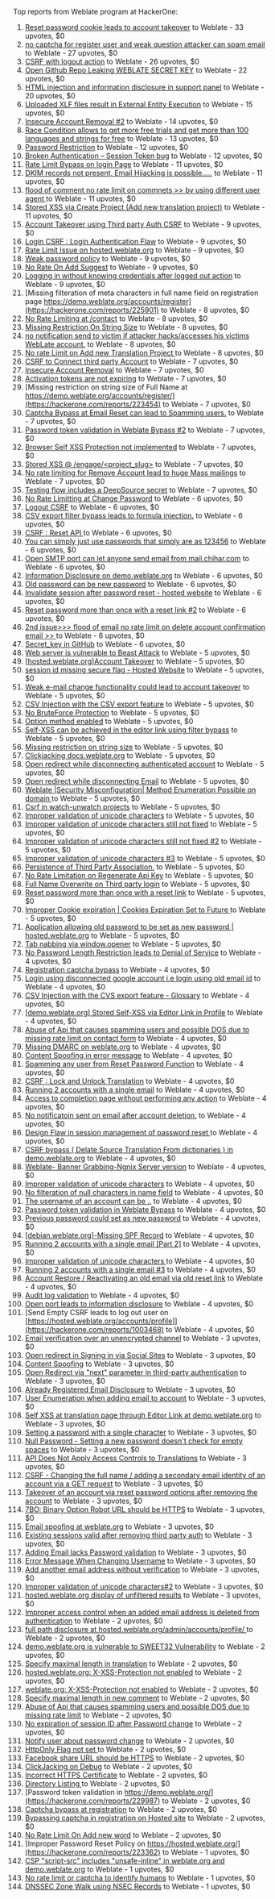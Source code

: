 Top reports from Weblate program at HackerOne:

1. [Reset password cookie leads to account takeover](https://hackerone.com/reports/1004536) to Weblate - 33 upvotes, $0
2. [no captcha for register user and weak question attacker can spam email](https://hackerone.com/reports/236398) to Weblate - 27 upvotes, $0
3. [CSRF with logout action](https://hackerone.com/reports/1971589) to Weblate - 26 upvotes, $0
4. [Open Github Repo Leaking WEBLATE SECRET KEY](https://hackerone.com/reports/942146) to Weblate - 22 upvotes, $0
5. [HTML injection and information disclosure in support panel](https://hackerone.com/reports/634312) to Weblate - 20 upvotes, $0
6. [Uploaded XLF files result in External Entity Execution](https://hackerone.com/reports/232614) to Weblate - 15 upvotes, $0
7. [Insecure Account Removal #2](https://hackerone.com/reports/229532) to Weblate - 14 upvotes, $0
8. [Race Condition allows to get more free trials and get more than 100 languages and strings for free](https://hackerone.com/reports/1087188) to Weblate - 13 upvotes, $0
9. [Password Restriction](https://hackerone.com/reports/229920) to Weblate - 12 upvotes, $0
10. [Broken Authentication – Session Token bug](https://hackerone.com/reports/400826) to Weblate - 12 upvotes, $0
11. [Rate Limit Bypass on login Page](https://hackerone.com/reports/224460) to Weblate - 11 upvotes, $0
12. [DKIM records not present, Email Hijacking is possible.....](https://hackerone.com/reports/253926) to Weblate - 11 upvotes, $0
13. [flood of comment no rate  limit on commnets \>\>  by using different user agent ](https://hackerone.com/reports/404035) to Weblate - 11 upvotes, $0
14. [Stored XSS via Create Project (Add new translation project)](https://hackerone.com/reports/610219) to Weblate - 11 upvotes, $0
15. [Account Takeover using Third party Auth CSRF](https://hackerone.com/reports/225653) to Weblate - 9 upvotes, $0
16. [Login CSRF : Login Authentication Flaw](https://hackerone.com/reports/229528) to Weblate - 9 upvotes, $0
17. [Rate Limit Issue on hosted.weblate.org](https://hackerone.com/reports/229825) to Weblate - 9 upvotes, $0
18. [Weak password policy](https://hackerone.com/reports/224572) to Weblate - 9 upvotes, $0
19. [No Rate On Add Suggest](https://hackerone.com/reports/481654) to Weblate - 9 upvotes, $0
20. [Logging in without knowing credentials after logged out action](https://hackerone.com/reports/1971610) to Weblate - 9 upvotes, $0
21. [Missing filteration of meta characters in full name field on registration page https://demo.weblate.org/accounts/register](https://hackerone.com/reports/225901) to Weblate - 8 upvotes, $0
22. [No Rate Limiting at /contact](https://hackerone.com/reports/229511) to Weblate - 8 upvotes, $0
23. [Missing Restriction On String Size](https://hackerone.com/reports/257376) to Weblate - 8 upvotes, $0
24. [no notification send to victim if attacker hacks/accesses his victims WebLate account.](https://hackerone.com/reports/282772) to Weblate - 8 upvotes, $0
25. [No rate Limit on Add new Translation Project ](https://hackerone.com/reports/1238749) to Weblate - 8 upvotes, $0
26. [CSRF to Connect third party Account](https://hackerone.com/reports/225100) to Weblate - 7 upvotes, $0
27. [Insecure Account Removal](https://hackerone.com/reports/223355) to Weblate - 7 upvotes, $0
28. [Activation tokens are not expiring](https://hackerone.com/reports/223339) to Weblate - 7 upvotes, $0
29. [Missing restriction on string size of Full Name at https://demo.weblate.org/accounts/register/](https://hackerone.com/reports/223454) to Weblate - 7 upvotes, $0
30. [Captcha Bypass at Email Reset can lead to Spamming users.](https://hackerone.com/reports/229541) to Weblate - 7 upvotes, $0
31. [Password token validation in Weblate Bypass #2](https://hackerone.com/reports/244287) to Weblate - 7 upvotes, $0
32. [Browser Self XSS Protection not implemented](https://hackerone.com/reports/400781) to Weblate - 7 upvotes, $0
33. [Stored XSS @ /engage/\<project_slug\>](https://hackerone.com/reports/472391) to Weblate - 7 upvotes, $0
34. [No rate limiting for Remove Account lead to huge Mass mailings](https://hackerone.com/reports/1723445) to Weblate - 7 upvotes, $0
35. [Testing flow includes a DeepSource secret](https://hackerone.com/reports/1927499) to Weblate - 7 upvotes, $0
36. [No Rate Limitting at Change Password](https://hackerone.com/reports/223694) to Weblate - 6 upvotes, $0
37. [Logout CSRF](https://hackerone.com/reports/223329) to Weblate - 6 upvotes, $0
38. [CSV export filter bypass leads to formula injection.](https://hackerone.com/reports/223999) to Weblate - 6 upvotes, $0
39. [CSRF : Reset API ](https://hackerone.com/reports/223333) to Weblate - 6 upvotes, $0
40. [You can simply just use passwords that simply are as 123456](https://hackerone.com/reports/223374) to Weblate - 6 upvotes, $0
41. [Open SMTP port can let anyone send email from mail.chihar.com](https://hackerone.com/reports/223435) to Weblate - 6 upvotes, $0
42. [Information Disclosure on demo.weblate.org](https://hackerone.com/reports/229620) to Weblate - 6 upvotes, $0
43. [Old password can be new password](https://hackerone.com/reports/229577) to Weblate - 6 upvotes, $0
44. [Invalidate session after password reset - hosted website](https://hackerone.com/reports/224362) to Weblate - 6 upvotes, $0
45. [Reset password more than once with a reset link #2](https://hackerone.com/reports/245450) to Weblate - 6 upvotes, $0
46. [2nd issue\>\>\> flood of email  no rate limit on delete account confirmation email \>\> ](https://hackerone.com/reports/404713) to Weblate - 6 upvotes, $0
47. [Secret_key in GitHub](https://hackerone.com/reports/926093) to Weblate - 6 upvotes, $0
48. [Web server is vulnerable to Beast Attack](https://hackerone.com/reports/223350) to Weblate - 5 upvotes, $0
49. [[hosted.weblate.org]Account Takeover](https://hackerone.com/reports/223637) to Weblate - 5 upvotes, $0
50. [session id missing secure flag - Hosted Website](https://hackerone.com/reports/224379) to Weblate - 5 upvotes, $0
51. [Weak e-mail change functionality could lead to account takeover](https://hackerone.com/reports/223461) to Weblate - 5 upvotes, $0
52. [CSV Injection with the CSV export feature](https://hackerone.com/reports/223344) to Weblate - 5 upvotes, $0
53. [No BruteForce Protection](https://hackerone.com/reports/223337) to Weblate - 5 upvotes, $0
54. [Option method enabled](https://hackerone.com/reports/230194) to Weblate - 5 upvotes, $0
55. [Self-XSS can be achieved in the editor link using filter bypass](https://hackerone.com/reports/229735) to Weblate - 5 upvotes, $0
56. [Missing restriction on string size](https://hackerone.com/reports/229796) to Weblate - 5 upvotes, $0
57. [Clickjacking docs.weblate.org](https://hackerone.com/reports/223391) to Weblate - 5 upvotes, $0
58. [Open redirect while disconnecting authenticated account](https://hackerone.com/reports/224317) to Weblate - 5 upvotes, $0
59. [Open redirect while disconnecting Email](https://hackerone.com/reports/238117) to Weblate - 5 upvotes, $0
60. [Weblate |Security Misconfiguration| Method Enumeration Possible on domain ](https://hackerone.com/reports/230648) to Weblate - 5 upvotes, $0
61. [Csrf in watch-unwatch projects](https://hackerone.com/reports/229405) to Weblate - 5 upvotes, $0
62. [Improper validation of unicode characters](https://hackerone.com/reports/242171) to Weblate - 5 upvotes, $0
63. [Improper validation of unicode characters still not fixed](https://hackerone.com/reports/241596) to Weblate - 5 upvotes, $0
64. [Improper validation of unicode characters still not fixed #2](https://hackerone.com/reports/243611) to Weblate - 5 upvotes, $0
65. [Improper validation of unicode characters #3](https://hackerone.com/reports/243635) to Weblate - 5 upvotes, $0
66. [Persistence of Third Party Association.](https://hackerone.com/reports/241623) to Weblate - 5 upvotes, $0
67. [No Rate Limitation on Regenerate Api Key](https://hackerone.com/reports/243619) to Weblate - 5 upvotes, $0
68. [Full Name Overwrite on Third party login](https://hackerone.com/reports/241598) to Weblate - 5 upvotes, $0
69. [Reset password more than once with a reset link](https://hackerone.com/reports/243594) to Weblate - 5 upvotes, $0
70. [Improper Cookie expiration | Cookies Expiration Set to Future ](https://hackerone.com/reports/232306) to Weblate - 5 upvotes, $0
71. [ Application allowing old password to be set as new password | hosted.weblate.org](https://hackerone.com/reports/264934) to Weblate - 5 upvotes, $0
72. [Tab nabbing via window.opener](https://hackerone.com/reports/403891) to Weblate - 5 upvotes, $0
73. [No Password Length Restriction leads to Denial of Service](https://hackerone.com/reports/223854) to Weblate - 4 upvotes, $0
74. [Registration captcha bypass](https://hackerone.com/reports/223324) to Weblate - 4 upvotes, $0
75. [Login using disconnected google account i.e login using old email id](https://hackerone.com/reports/223427) to Weblate - 4 upvotes, $0
76. [CSV Injection with the CVS export feature - Glossary](https://hackerone.com/reports/224291) to Weblate - 4 upvotes, $0
77. [[demo.weblate.org] Stored Self-XSS via Editor Link in Profile](https://hackerone.com/reports/223331) to Weblate - 4 upvotes, $0
78. [Abuse of Api that causes spamming users and possible DOS due to missing rate limit on contact form](https://hackerone.com/reports/223542) to Weblate - 4 upvotes, $0
79. [Missing DMARC on weblate.org](https://hackerone.com/reports/223545) to Weblate - 4 upvotes, $0
80. [Content Spoofing in error message](https://hackerone.com/reports/223456) to Weblate - 4 upvotes, $0
81. [Spamming any user from Reset Password Function](https://hackerone.com/reports/223525) to Weblate - 4 upvotes, $0
82. [CSRF : Lock and Unlock Translation](https://hackerone.com/reports/223345) to Weblate - 4 upvotes, $0
83. [Running 2 accounts with a single email](https://hackerone.com/reports/224072) to Weblate - 4 upvotes, $0
84. [Access to completion page without performing any action](https://hackerone.com/reports/223846) to Weblate - 4 upvotes, $0
85. [No notificatoin sent on email after account deletion.](https://hackerone.com/reports/229909) to Weblate - 4 upvotes, $0
86. [Design Flaw in session management of password reset ](https://hackerone.com/reports/229417) to Weblate - 4 upvotes, $0
87. [CSRF bypass ( Delate Source Translation From dictionaries ) in demo.weblate.org](https://hackerone.com/reports/230863) to Weblate - 4 upvotes, $0
88. [Weblate- Banner Grabbing-Ngnix Server version](https://hackerone.com/reports/230633) to Weblate - 4 upvotes, $0
89. [Improper validation of unicode characters](https://hackerone.com/reports/229483) to Weblate - 4 upvotes, $0
90. [No filteration of null characters in name field](https://hackerone.com/reports/242945) to Weblate - 4 upvotes, $0
91. [The username of an account can be ..](https://hackerone.com/reports/243609) to Weblate - 4 upvotes, $0
92. [Password token validation in Weblate Bypass](https://hackerone.com/reports/243842) to Weblate - 4 upvotes, $0
93. [Previous password could set as new password](https://hackerone.com/reports/243616) to Weblate - 4 upvotes, $0
94. [[debian.weblate.org]-Missing SPF Record](https://hackerone.com/reports/245518) to Weblate - 4 upvotes, $0
95. [Running 2 accounts with a single email [Part 2]](https://hackerone.com/reports/241608) to Weblate - 4 upvotes, $0
96. [Improper validation of unicode characters ](https://hackerone.com/reports/278718) to Weblate - 4 upvotes, $0
97. [Running 2 accounts with a single email #3](https://hackerone.com/reports/245304) to Weblate - 4 upvotes, $0
98. [ Account Restore / Reactivating an old email via old reset link](https://hackerone.com/reports/275303) to Weblate - 4 upvotes, $0
99. [Audit log validation](https://hackerone.com/reports/296632) to Weblate - 4 upvotes, $0
100. [Open port leads to information disclosure](https://hackerone.com/reports/223421) to Weblate - 4 upvotes, $0
101. [Send Empty CSRF leads to log out user on [https://hosted.weblate.org/accounts/profile]](https://hackerone.com/reports/1003468) to Weblate - 4 upvotes, $0
102. [Email verification over an unencrypted channel](https://hackerone.com/reports/224287) to Weblate - 3 upvotes, $0
103. [Open redirect in Signing in via Social Sites](https://hackerone.com/reports/223718) to Weblate - 3 upvotes, $0
104. [Content Spoofing](https://hackerone.com/reports/223630) to Weblate - 3 upvotes, $0
105. [Open Redirect via "next" parameter in third-party authentication](https://hackerone.com/reports/223326) to Weblate - 3 upvotes, $0
106. [Already Registered Email Disclosure](https://hackerone.com/reports/223343) to Weblate - 3 upvotes, $0
107. [User Enumeration when adding email to account](https://hackerone.com/reports/223531) to Weblate - 3 upvotes, $0
108. [Self XSS at translation page through Editor Link at demo.weblate.org](https://hackerone.com/reports/223692) to Weblate - 3 upvotes, $0
109. [Setting a password with a single character](https://hackerone.com/reports/223851) to Weblate - 3 upvotes, $0
110. [Null Password - Setting a new password doesn't check for empty spaces](https://hackerone.com/reports/223618) to Weblate - 3 upvotes, $0
111. [API Does Not Apply Access Controls to Translations](https://hackerone.com/reports/232994) to Weblate - 3 upvotes, $0
112. [CSRF - Changing the full name / adding a secondary email identity of an account via a GET request](https://hackerone.com/reports/223367) to Weblate - 3 upvotes, $0
113. [Takeover of an account via reset password options after removing the account](https://hackerone.com/reports/230076) to Weblate - 3 upvotes, $0
114. [7BO: Binary Option Robot URL should be HTTPS](https://hackerone.com/reports/225722) to Weblate - 3 upvotes, $0
115. [Email spoofing at weblate.org](https://hackerone.com/reports/224186) to Weblate - 3 upvotes, $0
116. [Existing sessions valid after removing third party auth](https://hackerone.com/reports/223475) to Weblate - 3 upvotes, $0
117. [Adding Email lacks Password validation](https://hackerone.com/reports/229869) to Weblate - 3 upvotes, $0
118. [Error Message When Changing Username](https://hackerone.com/reports/243664) to Weblate - 3 upvotes, $0
119. [Add another email address without verification](https://hackerone.com/reports/265987) to Weblate - 3 upvotes, $0
120. [Improper validation of unicode characters#2](https://hackerone.com/reports/279945) to Weblate - 3 upvotes, $0
121. [hosted.weblate.org display of unfiltered results](https://hackerone.com/reports/1454552) to Weblate - 3 upvotes, $0
122. [Improper access control when an added email address is deleted from authentication](https://hackerone.com/reports/223434) to Weblate - 2 upvotes, $0
123. [full path disclosure at hosted.weblate.org/admin/accounts/profile/ ](https://hackerone.com/reports/225495) to Weblate - 2 upvotes, $0
124. [demo.weblate.org is vulnerable to SWEET32 Vulnerability](https://hackerone.com/reports/223653) to Weblate - 2 upvotes, $0
125. [Specify maximal length in translation](https://hackerone.com/reports/224015) to Weblate - 2 upvotes, $0
126. [hosted.weblate.org: X-XSS-Protection not enabled](https://hackerone.com/reports/223396) to Weblate - 2 upvotes, $0
127. [weblate.org: X-XSS-Protection not enabled](https://hackerone.com/reports/223723) to Weblate - 2 upvotes, $0
128. [Specify maximal length in new comment](https://hackerone.com/reports/223931) to Weblate - 2 upvotes, $0
129. [Abuse of Api that causes spamming users and possible DOS due to missing rate limit](https://hackerone.com/reports/223557) to Weblate - 2 upvotes, $0
130. [No expiration of session ID after Password change](https://hackerone.com/reports/223327) to Weblate - 2 upvotes, $0
131. [Notify user about password change](https://hackerone.com/reports/223609) to Weblate - 2 upvotes, $0
132. [HttpOnly Flag not set ](https://hackerone.com/reports/224006) to Weblate - 2 upvotes, $0
133. [Facebook share URL should be HTTPS](https://hackerone.com/reports/225769) to Weblate - 2 upvotes, $0
134. [ClickJacking on Debug](https://hackerone.com/reports/225555) to Weblate - 2 upvotes, $0
135. [Incorrect HTTPS Certificate](https://hackerone.com/reports/225540) to Weblate - 2 upvotes, $0
136. [Directory Listing ](https://hackerone.com/reports/223384) to Weblate - 2 upvotes, $0
137. [Password token validation in https://demo.weblate.org/](https://hackerone.com/reports/229987) to Weblate - 2 upvotes, $0
138. [Captcha bypass at registration](https://hackerone.com/reports/229584) to Weblate - 2 upvotes, $0
139. [Bypassing captcha in registration on Hosted site](https://hackerone.com/reports/224342) to Weblate - 2 upvotes, $0
140. [No Rate Limit  On Add new word](https://hackerone.com/reports/479021) to Weblate - 2 upvotes, $0
141. [Improper Password Reset Policy on https://hosted.weblate.org/](https://hackerone.com/reports/223362) to Weblate - 1 upvotes, $0
142. [CSP "script-src" includes "unsafe-inline" in weblate.org and demo.weblate.org](https://hackerone.com/reports/231062) to Weblate - 1 upvotes, $0
143. [No rate limit or captcha to identify humans](https://hackerone.com/reports/257384) to Weblate - 1 upvotes, $0
144. [DNSSEC Zone Walk using NSEC Records](https://hackerone.com/reports/228471) to Weblate - 1 upvotes, $0
